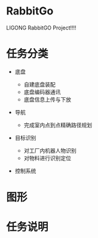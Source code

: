 # RabbitGo
LIGONG RabbitGO Project!!!!	

# 任务分类
- 底盘	
	- 自建底盘装配
	- 底盘编码器通讯
	- 底盘信息上传与下放

- 导航
	- 完成室内点到点精确路径规划

- 目标识别
	- 对工厂内机器人物识别
	- 对物料进行识别定位

- 控制系统

# 图形


# 任务说明




